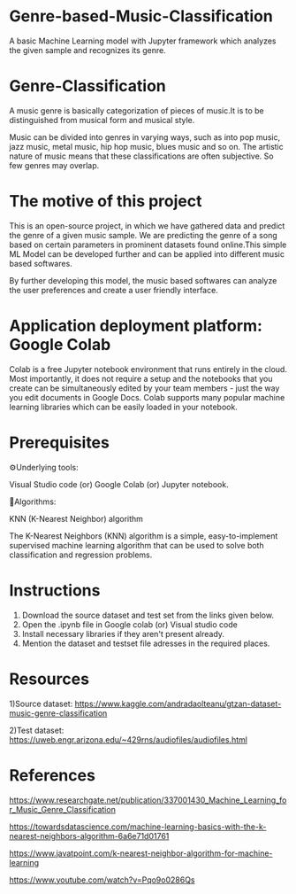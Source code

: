 # Genre-based-Music-Classification
A basic Machine Learning model with Jupyter framework which analyzes the given sample and recognizes its genre.

# Genre-Classification
A music genre is basically categorization of pieces of music.It is to be distinguished from musical form and musical style.

Music can be divided into genres in varying ways, such as into pop music, jazz music, metal music, hip hop music, blues music and so on. The artistic nature of music means that these classifications are often subjective. So few genres may overlap.

# The motive of this project
This is an open-source project, in which we have gathered data and predict the genre of a given music sample. We are predicting the genre of a song based on certain parameters in prominent datasets found online.This simple ML Model can be developed further and can be applied into different music based softwares. 

By further developing this model, the music based softwares can analyze the user preferences and create a user friendly interface.

# Application deployment platform: Google Colab
Colab is a free Jupyter notebook environment that runs entirely in the cloud. Most importantly, it does not require a setup and the notebooks that you create can be simultaneously edited by your team members - just the way you edit documents in Google Docs. Colab supports many popular machine learning libraries which can be easily loaded in your notebook.


# Prerequisites
⚙Underlying tools:

Visual Studio code (or) Google Colab (or) Jupyter notebook.

📃Algorithms:

KNN (K-Nearest Neighbor) algorithm

The K-Nearest Neighbors (KNN) algorithm is a simple, easy-to-implement supervised machine learning algorithm that can be used to solve both classification and regression problems.

# Instructions
1) Download the source dataset and test set from the links given below.
2) Open the .ipynb file in Google colab (or) Visual studio code
3) Install necessary libraries if they aren't present already.
4) Mention the dataset and testset file adresses in the required places.


# Resources
1)Source dataset:
https://www.kaggle.com/andradaolteanu/gtzan-dataset-music-genre-classification
 
2)Test dataset:
https://uweb.engr.arizona.edu/~429rns/audiofiles/audiofiles.html

# References
https://www.researchgate.net/publication/337001430_Machine_Learning_for_Music_Genre_Classification

https://towardsdatascience.com/machine-learning-basics-with-the-k-nearest-neighbors-algorithm-6a6e71d01761

https://www.javatpoint.com/k-nearest-neighbor-algorithm-for-machine-learning

https://www.youtube.com/watch?v=Pqo9o0286Qs

